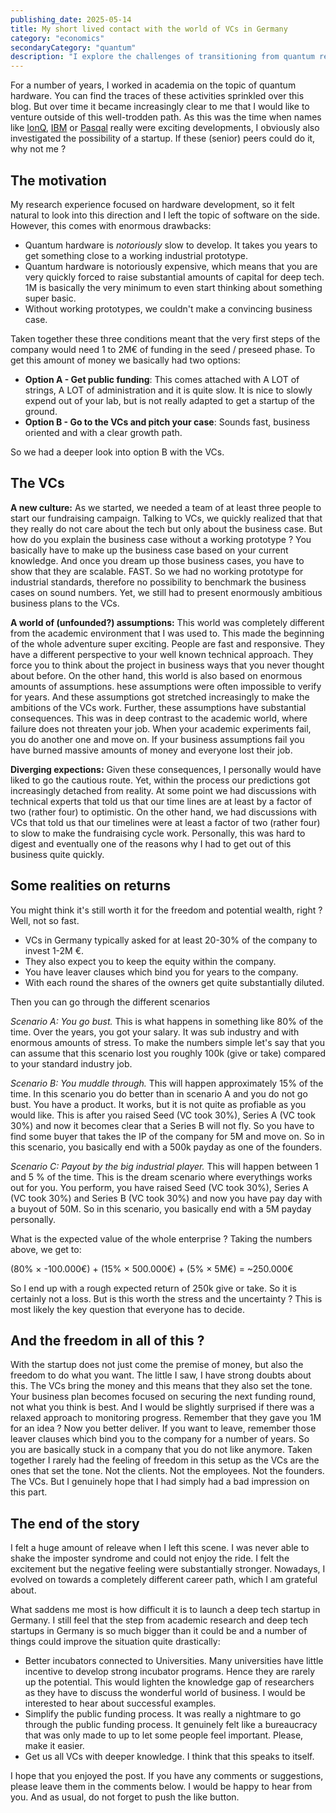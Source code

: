 ```yaml
---
publishing_date: 2025-05-14
title: My short lived contact with the world of VCs in Germany
category: "economics"
secondaryCategory: "quantum"
description: "I explore the challenges of transitioning from quantum research to startup entrepreneurship. Valuable lessons about VC funding, deep tech development, and German startup realities."
---
```


For a number of years, I worked in academia on the topic of quantum hardware. You can find the traces of these activities sprinkled over this blog. But over time it became increasingly clear to me that I would like to venture outside of this well-trodden path. As this was the time when names like [IonQ](https://ionq.com/), [IBM](https://quantum.ibm.com/) or [Pasqal](https://www.pasqal.com/) really were exciting developments, I obviously also investigated the possibility of a startup. If these (senior) peers could do it, why not me ?

## The motivation

My research experience focused on hardware development, so it felt natural to look into this direction and I left the topic of software on the side. However, this comes with enormous drawbacks:

- Quantum hardware is _notoriously_ slow to develop. It takes you years to get something close to a working industrial prototype.
- Quantum hardware is notoriously expensive, which means that you are very quickly forced to raise substantial amounts of capital for deep tech. 1M is basically the very minimum to even start thinking about something super basic.
- Without working prototypes, we couldn't make a convincing business case.

Taken together these three conditions meant that the very first steps of the company would need 1 to 2M€ of funding in the seed / preseed phase. To get this amount of money we basically had two options:

- **Option A - Get public funding**: This comes attached with A LOT of strings, A LOT of administration and it is quite slow. It is nice to slowly expend out of your lab, but is not really adapted to get a startup of the ground.
- **Option B - Go to the VCs and pitch your case**: Sounds fast, business oriented and with a clear growth path.

So we had a deeper look into option B with the VCs.

## The VCs

**A new culture:** As we started, we needed a team of at least three people to start our fundraising campaign. Talking to VCs, we quickly realized that that they really do not care about the tech but only about the business case. But how do you explain the business case without a working prototype ? You basically have to make up the business case based on your current knowledge. And once you dream up those business cases, you have to show that they are scalable. FAST. So we had no working prototype for industrial standards, therefore no possibility to benchmark the business cases on sound numbers. Yet, we still had to present enormously ambitious business plans to the VCs.

**A world of (unfounded?) assumptions:** This world was completely different from the academic environment that I was used to. This made the beginning of the whole adventure super exciting. People are fast and responsive. They have a different perspective to your well known technical approach. They force you to think about the project in business ways that you never thought about before. On the other hand, this world is also based on enormous amounts of assumptions. hese assumptions were often impossible to verify for years. And these assumptions got stretched increasingly to make the ambitions of the VCs work. Further, these assumptions have substantial consequences. This was in deep contrast to the academic world, where failure does not threaten your job. When your academic experiments fail, you do another one and move on. If your business assumptions fail you have burned massive amounts of money and everyone lost their job.

**Diverging expections:** Given these consequences, I personally would have liked to go the cautious route. Yet, within the process our predictions got increasingly detached from reality. At some point we had discussions with technical experts that told us that our time lines are at least by a factor of two (rather four) to optimistic. On the other hand, we had discussions with VCs that told us that our timelines were at least a factor of two (rather four) to slow to make the fundraising cycle work. Personally, this was hard to digest and eventually one of the reasons why I had to get out of this business quite quickly.

## Some realities on returns

You might think it's still worth it for the freedom and potential wealth, right ? Well, not so fast.

- VCs in Germany typically asked for at least 20-30% of the company to invest 1-2M €.
- They also expect you to keep the equity within the company.
- You have leaver clauses which bind you for years to the company.
- With each round the shares of the owners get quite substantially diluted.

Then you can go through the different scenarios

_Scenario A: You go bust._ This is what happens in something like 80% of the time. Over the years, you got your salary. It was sub industry and with enormous amounts of stress. To make the numbers simple let's say that you can assume that this scenario lost you roughly 100k (give or take) compared to your standard industry job.

_Scenario B: You muddle through._ This will happen approximately 15% of the time. In this scenario you do better than in scenario A and you do not go bust. You have a product. It works, but it is not quite as profiable as you would like. This is after you raised Seed (VC took 30%), Series A (VC took 30%) and now it becomes clear that a Series B will not fly. So you have to find some buyer that takes the IP of the company for 5M and move on. So in this scenario, you basically end with a 500k payday as one of the founders.

_Scenario C: Payout by the big industrial player._ This will happen between 1 and 5 % of the time. This is the dream scenario where everythings works out for you. You perform, you have raised Seed (VC took 30%), Series A (VC took 30%) and Series B (VC took 30%) and now you have pay day with a buyout of 50M. So in this scenario, you basically end with a 5M payday personally.

What is the expected value of the whole enterprise ? Taking the numbers above, we get to:

(80% × -100.000€) + (15% × 500.000€) + (5% × 5M€) = ~250.000€

So I end up with a rough expected return of 250k give or take. So it is certainly not a loss. But is this worth the stress and the uncertainty ? This is most likely the key question that everyone has to decide.

## And the freedom in all of this ?

With the startup does not just come the premise of money, but also the freedom to do what you want. The little I saw, I have strong doubts about this. The VCs bring the money and this means that they also set the tone. Your business plan becomes focused on securing the next funding round, not what you think is best. And I would be slightly surprised if there was a relaxed approach to monitoring progress. Remember that they gave you 1M for an idea ? Now you better deliver. If you want to leave, remember those leaver clauses which bind you to the company for a number of years. So you are basically stuck in a company that you do not like anymore. Taken together I rarely had the feeling of freedom in this setup as the VCs are the ones that set the tone. Not the clients. Not the employees. Not the founders. The VCs. But I genuinely hope that I had simply had a bad impression on this part.

## The end of the story

I felt a huge amount of releave when I left this scene. I was never able to shake the imposter syndrome and could not enjoy the ride. I felt the excitement but the negative feeling were substantially stronger. Nowadays, I evolved on towards a completely different career path, which I am grateful about.

What saddens me most is how difficult it is to launch a deep tech startup in Germany. I still feel that the step from academic research and deep tech startups in Germany is so much bigger than it could be and a number of things could improve the situation quite drastically:

- Better incubators connected to Universities. Many universities have little incentive to develop strong incubator programs. Hence they are rarely up the potential. This would lighten the knowledge gap of researchers as they have to discuss the wonderful world of business. I would be interested to hear about successful examples.
- Simplify the public funding process. It was really a nightmare to go through the public funding process. It genuinely felt like a bureaucracy that was only made to up to let some people feel important. Please, make it easier.
- Get us all VCs with deeper knowledge. I think that this speaks to itself.

I hope that you enjoyed the post. If you have any comments or suggestions, please leave them in the comments below. I would be happy to hear from you. And as usual, do not forget to push the like button.
